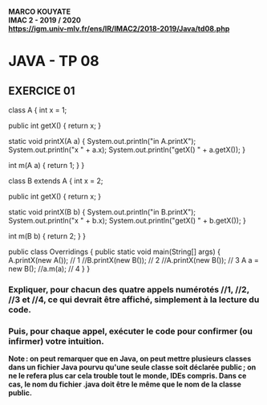 __MARCO KOUYATE  
IMAC 2 - 2019 / 2020  
https://igm.univ-mlv.fr/ens/IR/IMAC2/2018-2019/Java/td08.php__


# JAVA - TP 08 

## EXERCICE 01

class A {
  int x = 1;

  public int getX() {
    return x;
  }
  
  static void printX(A a) {
    System.out.println("in A.printX");
    System.out.println("x " + a.x);
    System.out.println("getX() " + a.getX());
  }
  
  int m(A a) { return 1; }
}

class B extends A {
  int x = 2;

  public int getX() {
    return x;
  }
  
  static void printX(B b) {
    System.out.println("in B.printX");
    System.out.println("x " + b.x);
    System.out.println("getX() " + b.getX());
  }
  
  int m(B b) { return 2; }
}

public class Overridings {
  public static void main(String[] args) {
    A.printX(new A());     // 1
    //B.printX(new B());   // 2
    //A.printX(new B());   // 3
    A a = new B();
    //a.m(a);              // 4
  }
}
  
### Expliquer, pour chacun des quatre appels numérotés //1, //2, //3 et //4, ce qui devrait être affiché, simplement à la lecture du code. 


### Puis, pour chaque appel, exécuter le code pour confirmer (ou infirmer) votre intuition. 
__Note : on peut remarquer que en Java, on peut mettre plusieurs classes dans un fichier Java pourvu qu'une seule classe soit déclarée public ; on ne le refera plus car cela trouble tout le monde, IDEs compris. Dans ce cas, le nom du fichier .java doit être le même que le nom de la classe public.__